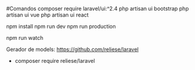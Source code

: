#Comandos 
composer require laravel/ui:^2.4    <!-- Instala o Guard Auth -->
php artisan ui bootstrap
php artisan ui vue
php artisan ui react

<!--
 Por mais que o npm já esteja instalado é necessario executar novamente 
 por causa dos comandos acima, que mexeram no package.json
 e vai ter que rodar 'npm run dev' para executar o package.json
  -->
npm install
npm run dev
npm run production

<!--
 Caso for editar o SASS/SCSS ou até mesmo editar alguma biblioteca JS 
 como: react, vue e assim outras. Executar o comando abaixo para o terminal
 compila assim que finalizado a edição, diferente do 'npm run dev' que após a edição
 tem que ser executado novamente. Basicamente o comando abaixo serve como o auto save do Visual Code
 -->
 npm run watch



 Gerador de models:
 https://github.com/reliese/laravel

  - composer require reliese/laravel
